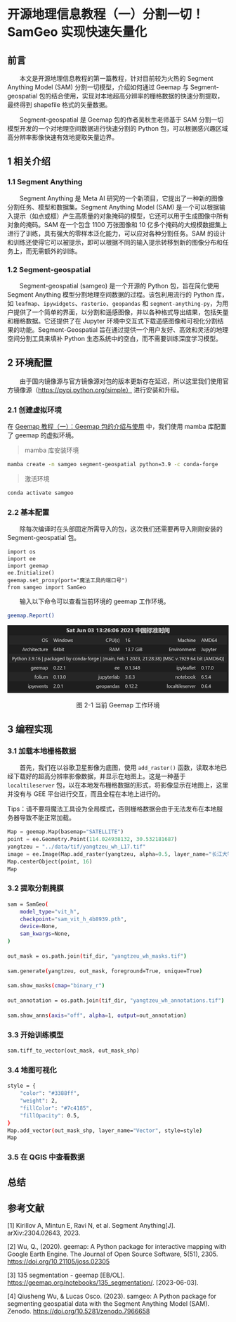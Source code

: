 # 开源地理信息教程（一）分割一切！SamGeo 实现快速矢量化



## 前言

&emsp;&emsp;本文是开源地理信息教程的第一篇教程，针对目前较为火热的 Segment Anything Model (SAM) 分割一切模型，介绍如何通过 Geemap 与 Segment-geospatial 包的结合使用，实现对本地超高分辨率的栅格数据的快速分割提取，最终得到 shapefile 格式的矢量数据。

&emsp;&emsp;Segment-geospatial 是 Geemap 包的作者吴秋生老师基于 SAM 分割一切模型开发的一个对地理空间数据进行快速分割的 Python 包，可以根据感兴趣区域高分辨率影像快速有效地提取矢量边界。



## 1 相关介绍

### 1.1 Segment Anything

&emsp;&emsp;Segment Anything 是 Meta AI 研究的一个新项目，它提出了一种新的图像分割任务、模型和数据集。Segment Anything Model (SAM) 是一个可以根据输入提示（如点或框）产生高质量的对象掩码的模型，它还可以用于生成图像中所有对象的掩码。SAM 在一个包含 1100 万张图像和 10 亿多个掩码的大规模数据集上进行了训练，具有强大的零样本泛化能力，可以应对各种分割任务。SAM 的设计和训练还使得它可以被提示，即可以根据不同的输入提示转移到新的图像分布和任务上，而无需额外的训练。



### 1.2 Segment-geospatial

&emsp;&emsp;Segment-geospatial (samgeo) 是一个开源的 Python 包，旨在简化使用 Segment Anything 模型分割地理空间数据的过程。该包利用流行的 Python 库，如 `leafmap`、`ipywidgets`、`rasterio`、`geopandas` 和 `segment-anything-py`，为用户提供了一个简单的界面，以分割和遥感图像，并以各种格式导出结果，包括矢量和栅格数据。它还提供了在 Jupyter 环境中交互式下载遥感图像和可视化分割结果的功能。Segment-Geospatial 旨在通过提供一个用户友好、高效和灵活的地理空间分割工具来填补 Python 生态系统中的空白，而不需要训练深度学习模型。



## 2 环境配置

&emsp;&emsp;由于国内镜像源与官方镜像源对包的版本更新存在延迟，所以这里我们使用官方镜像源（https://pypi.python.org/simple） 进行安装和升级。

### 2.1 创建虚拟环境

在 [Geemap 教程（一）：Geemap 包的介绍与使用](../../gee/geemap01.md) 中，我们使用 mamba 库配置了 geemap 的虚拟环境。

> mamba 库安装环境

```sh
mamba create -n samgeo segment-geospatial python=3.9 -c conda-forge
```

> 激活环境

```sh
conda activate samgeo
```



### 2.2 基本配置

&emsp;&emsp;除每次编译时在头部固定所需导入的包，这次我们还需要再导入刚刚安装的 Segment-geospatial 包。

```
import os
import ee
import geemap
ee.Initialize()
geemap.set_proxy(port="魔法工具的端口号")
from samgeo import SamGeo
```

&emsp;&emsp;输入以下命令可以查看当前环境的 geemap 工作环境。

```sh
geemap.Report()
```

![image-20230603133018752](./img/image-20230603133018752.png)

<center>图 2-1 当前 Geemap 工作环境</center>



## 3 编程实现

### 3.1 加载本地栅格数据

&emsp;&emsp;首先，我们在以谷歌卫星影像为底图，使用 `add_raster()` 函数，读取本地已经下载好的超高分辨率影像数据，并显示在地图上。这是一种基于 `localtileserver` 包，以在本地发布栅格数据的形式，将影像显示在地图上，这里并没有与 GEE 平台进行交互，而且全程在本地上进行的。

Tips：请不要将魔法工具设为全局模式，否则栅格数据会由于无法发布在本地服务器导致不能正常加载。

```python
Map = geemap.Map(basemap="SATELLITE")
point = ee.Geometry.Point(114.024938132, 30.532181687)
yangtzeu = "../data/tif/yangtzeu_wh_L17.tif"
image = ee.Image(Map.add_raster(yangtzeu, alpha=0.5, layer_name="长江大学武汉校区"))
Map.centerObject(point, 16)
Map
```



### 3.2 提取分割腌膜

```sh
sam = SamGeo(
    model_type="vit_h",
    checkpoint="sam_vit_h_4b8939.pth",
    device=None,
    sam_kwargs=None,
)

out_mask = os.path.join(tif_dir, "yangtzeu_wh_masks.tif")

sam.generate(yangtzeu, out_mask, foreground=True, unique=True)

sam.show_masks(cmap="binary_r")

out_annotation = os.path.join(tif_dir, "yangtzeu_wh_annotations.tif")

sam.show_anns(axis="off", alpha=1, output=out_annotation)
```





### 3.3 开始训练模型

```python
sam.tiff_to_vector(out_mask, out_mask_shp)
```





### 3.4 地图可视化



```sh
style = {
    "color": "#3388ff",
    "weight": 2,
    "fillColor": "#7c4185",
    "fillOpacity": 0.5,
}
Map.add_vector(out_mask_shp, layer_name="Vector", style=style)
Map
```





### 3.5 在 QGIS 中查看数据





## 总结









## 参考文献

[1] Kirillov A, Mintun E, Ravi N, et al. Segment Anything[J]. arXiv:2304.02643, 2023.

[2] Wu, Q., (2020). geemap: A Python package for interactive mapping with Google Earth Engine. The Journal of Open Source Software, 5(51), 2305. https://doi.org/10.21105/joss.02305

[3] 135 segmentation - geemap [EB/OL]. https://geemap.org/notebooks/135_segmentation/. [2023-06-03].

[4] Qiusheng Wu, & Lucas Osco. (2023). samgeo: A Python package for segmenting geospatial data with the Segment Anything Model (SAM). Zenodo. https://doi.org/10.5281/zenodo.7966658